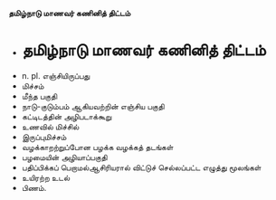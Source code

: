 **தமிழ்நாடு மாணவர் கணினித் திட்டம்**
- # தமிழ்நாடு மாணவர் கணினித் திட்டம்
- n. pl. எஞ்சியிருப்பது
- மிச்சம்
- மீந்த பகுதி
- நாடு-குடும்பம் ஆகியவற்றின் எஞ்சிய பகுதி
- கட்டிடத்தின் அழிபடாக்கூறு
- உணவில் மிச்சில்
- இருப்புமிச்சம்
- வழக்காறற்றுப்போன பழக்க வழக்கத் தடங்கள்
- பழமையின் அழியாப்பகுதி
- பதிப்பிக்கப் பெறாமல்ஆசிரியரால் விட்டுச் செல்லப்பட்ட எழுத்து மூலங்கள்
- உயிரற்ற உடல்
- பிணம்.

